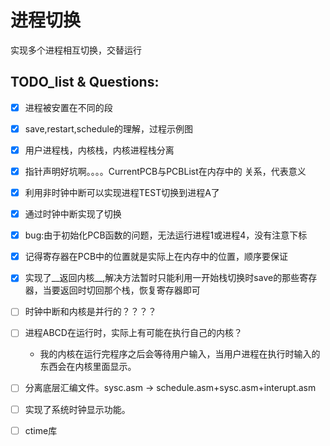 # 进程切换
实现多个进程相互切换，交替运行

## TODO_list & Questions:
- [x] 进程被安置在不同的段
- [x] save,restart,schedule的理解，过程示例图
- [x] 用户进程栈，内核栈，内核进程栈分离
- [x] 指针声明好坑啊。。。。CurrentPCB与PCBList在内存中的 		关系，代表意义
- [x] 利用非时钟中断可以实现进程TEST切换到进程A了
- [x] 通过时钟中断实现了切换
- [x] bug:由于初始化PCB函数的问题，无法运行进程1或进程4，没有注意下标
- [x] 记得寄存器在PCB中的位置就是实际上在内存中的位置，顺序要保证
- [x] 实现了__返回内核__,解决方法暂时只能利用一开始栈切换时save的那些寄存器，当要返回时切回那个栈，恢复寄存器即可
- [ ] 时钟中断和内核是并行的？？？？
- [ ] 进程ABCD在运行时，实际上有可能在执行自己的内核？
 	- 我的内核在运行完程序之后会等待用户输入，当用户进程在执行时输入的东西会在内核里面显示。
- [ ]  分离底层汇编文件。sysc.asm -> schedule.asm+sysc.asm+interupt.asm
- [ ] 实现了系统时钟显示功能。
- [ ] ctime库


